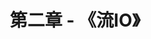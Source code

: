 ---
title: "第二章 - 《流IO》"
menu:
  main:
    identifier: "cpp-io"
    parent: "cpp20-base"
    name: "流IO"
    weight: 2
---